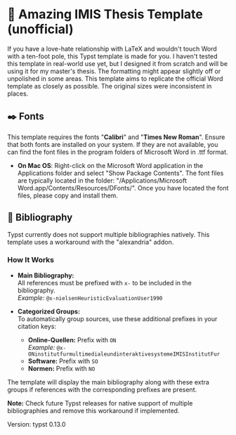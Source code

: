 # 💅 Amazing IMIS Thesis Template (unofficial)

If you have a love-hate relationship with LaTeX and wouldn't touch Word with a ten-foot pole, this Typst template is made for you. I haven't tested this template in real-world use yet, but I designed it from scratch and will be using it for my master's thesis. The formatting might appear slightly off or unpolished in some areas. This template aims to replicate the official Word template as closely as possible. The original sizes were inconsistent in places.

## ✒️ Fonts

This template requires the fonts "**Calibri**" and "**Times New Roman**". Ensure that both fonts are installed on your system. If they are not available, you can find the font files in the program folders of Microsoft Word in .ttf format.

- **On Mac OS**: Right-click on the Microsoft Word application in the Applications folder and select "Show Package Contents". The font files are typically located in the folder: "/Applications/Microsoft Word.app/Contents/Resources/DFonts/". Once you have located the font files, please copy and install them.

## 📖 Bibliography

Typst currently does not support multiple bibliographies natively. This template uses a workaround with the "alexandria" addon.

### How It Works

- **Main Bibliography:**  
  All references must be prefixed with `x-` to be included in the bibliography.  
  _Example:_ `@x-nielsenHeuristicEvaluationUser1990`

- **Categorized Groups:**  
  To automatically group sources, use these additional prefixes in your citation keys:
  - **Online-Quellen:** Prefix with `ON`  
    _Example:_ `@x-ONinstitutfurmultimedialeundinteraktivesystemeIMISInstitutFur`
  - **Software:** Prefix with `SO`
  - **Normen:** Prefix with `NO`

The template will display the main bibliography along with these extra groups if references with the corresponding prefixes are present.

**Note:** Check future Typst releases for native support of multiple bibliographies and remove this workaround if implemented.

Version: typst 0.13.0
